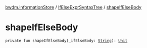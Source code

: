[bwdm.informationStore](../index.md) / [IfElseExprSyntaxTree](index.md) / [shapeIfElseBody](./shape-if-else-body.md)

# shapeIfElseBody

`private fun shapeIfElseBody(_ifElseBody: `[`String`](https://kotlinlang.org/api/latest/jvm/stdlib/kotlin/-string/index.html)`): `[`Unit`](https://kotlinlang.org/api/latest/jvm/stdlib/kotlin/-unit/index.html)